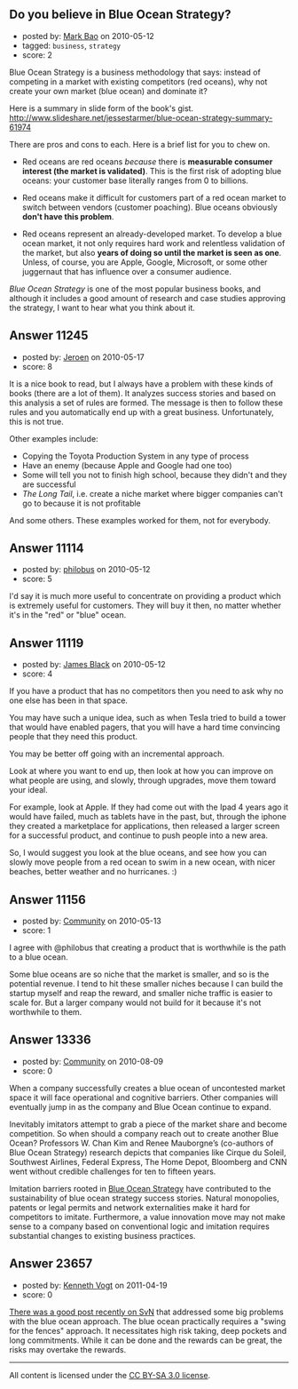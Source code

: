 ## Do you believe in Blue Ocean Strategy?

- posted by: [Mark Bao](https://stackexchange.com/users/-1/58-mark-bao) on 2010-05-12
- tagged: `business`, `strategy`
- score: 2

Blue Ocean Strategy is a business methodology that says: instead of competing in a market with existing competitors (red oceans), why not create your own market (blue ocean) and dominate it?

Here is a summary in slide form of the book's gist. http://www.slideshare.net/jessestarmer/blue-ocean-strategy-summary-61974

There are pros and cons to each. Here is a brief list for you to chew on.

 - Red oceans are red oceans *because* there is **measurable consumer interest (the market is validated)**. This is the first risk of adopting blue oceans: your customer base literally ranges from 0 to billions.

 - Red oceans make it difficult for customers part of a red ocean market to switch between vendors (customer poaching). Blue oceans obviously **don't have this problem**.

 - Red oceans represent an already-developed market. To develop a blue ocean market, it not only requires hard work and relentless validation of the market, but also **years of doing so until the market is seen as one**. Unless, of course, you are Apple, Google, Microsoft, or some other juggernaut that has influence over a consumer audience.

*Blue Ocean Strategy* is one of the most popular business books, and although it includes a good amount of research and case studies approving the strategy, I want to hear what you think about it.


## Answer 11245

- posted by: [Jeroen](https://stackexchange.com/users/-1/3456-jeroen) on 2010-05-17
- score: 8

It is a nice book to read, but I always have a problem with these kinds of books (there are a lot of them). It analyzes success stories and based on this analysis a set of rules are formed. The message is then to follow these rules and you automatically end up with a great business. Unfortunately, this is not true.

Other examples include:

 - Copying the Toyota Production System in any type of process
 - Have an enemy (because Apple and Google had one too)
 - Some will tell you not to finish high school, because they didn't and they are successful
 - *The Long Tail*, i.e. create a niche market where bigger companies can't go to because it is not profitable

And some others. These examples worked for them, not for everybody.


## Answer 11114

- posted by: [philobus](https://stackexchange.com/users/-1/2812-philobus) on 2010-05-12
- score: 5

I'd say it is much more useful to concentrate on providing a product which is extremely useful for customers. They will buy it then, no matter whether it's in the "red" or "blue" ocean.


## Answer 11119

- posted by: [James Black](https://stackexchange.com/users/-1/1074-james-black) on 2010-05-12
- score: 4

If you have a product that has no competitors then you need to ask why no one else has been in that space. 

You may have such a unique idea, such as when Tesla tried to build a tower that would have enabled pagers, that you will have a hard time convincing people that they need this product.

You may be better off going with an incremental approach.

Look at where you want to end up, then look at how you can improve on what people are using, and slowly, through upgrades, move them toward your ideal.

For example, look at Apple.  If they had come out with the Ipad 4 years ago it would have failed, much as tablets have in the past, but, through the iphone they created a marketplace for applications, then released a larger screen for a successful product, and continue to push people into a new area.

So, I would suggest you look at the blue oceans, and see how you can slowly move people from a red ocean to swim in a new ocean, with nicer beaches, better weather and no hurricanes. :)


## Answer 11156

- posted by: [Community](https://stackexchange.com/users/-1/-1-community) on 2010-05-13
- score: 1

I agree with @philobus that creating a product that is worthwhile is the path to a blue ocean.

Some blue oceans are so niche that the market is smaller, and so is the potential revenue.  I tend to hit these smaller niches because I can build the startup myself and reap the reward, and smaller niche traffic is easier to scale for. But a larger company would not build for it because it's not worthwhile to them.


## Answer 13336

- posted by: [Community](https://stackexchange.com/users/-1/-1-community) on 2010-08-09
- score: 0

<p>When a company successfully creates a blue ocean of uncontested market space it will face operational and cognitive barriers. Other companies will eventually jump in as the company and Blue Ocean continue to expand. </p>

<p>Inevitably imitators attempt to grab a piece of the market share and become competition. So when should a company reach out to create another Blue Ocean? Professors W. Chan Kim and Renee Mauborgne’s (co-authors of Blue Ocean Strategy) research depicts that companies like Cirque du Soleil, Southwest Airlines, Federal Express, The Home Depot, Bloomberg and CNN went without credible challenges for ten to fifteen years. </p>

<p>Imitation barriers rooted in <a href="http://www.strategizeblue.com" rel="nofollow">Blue Ocean Strategy</a> have contributed to the sustainability of blue ocean strategy success stories. Natural monopolies, patents or legal permits and network externalities make it hard for competitors to imitate. Furthermore, a value innovation move may not make sense to a company based on conventional logic and imitation requires substantial changes to existing business practices.</p>



## Answer 23657

- posted by: [Kenneth Vogt](https://stackexchange.com/users/-1/6736-kenneth-vogt) on 2011-04-19
- score: 0

<p><a href="http://37signals.com/svn/posts/2874-the-problem-with-the-tech-worlds-swing-for-the-fences-approach" rel="nofollow">There was a good post recently on SvN</a> that addressed some big problems with the blue ocean approach. The blue ocean practically requires a "swing for the fences" approach. It necessitates high risk taking, deep pockets and long commitments. While it can be done and the rewards can be great, the risks may overtake the rewards.</p>




---

All content is licensed under the [CC BY-SA 3.0 license](https://creativecommons.org/licenses/by-sa/3.0/).
